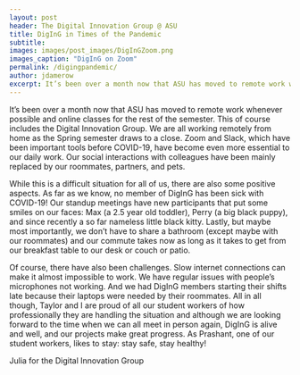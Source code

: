 ```yaml
---
layout: post
header: The Digital Innovation Group @ ASU
title: DigInG in Times of the Pandemic
subtitle:
images: images/post_images/DigInGZoom.png
images_caption: "DigInG on Zoom"
permalink: /digingpandemic/
author: jdamerow
excerpt: It’s been over a month now that ASU has moved to remote work whenever possible and online classes for the rest of the semester. This of course includes the Digital Innovation Group. We are all working remotely from home as the Spring semester draws to a close.
---
```


It’s been over a month now that ASU has moved to remote work whenever possible and online classes for the rest of the semester. This of course includes the Digital Innovation Group. We are all working remotely from home as the Spring semester draws to a close. Zoom and Slack, which have been important tools before COVID-19, have become even more essential to our daily work. Our social interactions with colleagues have been mainly replaced by our roommates, partners, and pets.

While this is a difficult situation for all of us, there are also some positive aspects. As far as we know, no member of DigInG has been sick with COVID-19! Our standup meetings have new participants that put some smiles on our faces: Max (a 2.5 year old toddler), Perry (a big black puppy), and since recently a so far nameless little black kitty. Lastly, but maybe most importantly, we don’t have to share a bathroom (except maybe with our roommates) and our commute takes now as long as it takes to get from our breakfast table to our desk or couch or patio.

Of course, there have also been challenges. Slow internet connections can make it almost impossible to work. We have regular issues with people’s microphones not working. And we had DigInG members starting their shifts late because their laptops were needed by their roommates. All in all though, Taylor and I are proud of all our student workers of how professionally they are handling the situation and although we are looking forward to the time when we can all meet in person again, DigInG is alive and well, and our projects make great progress. As Prashant, one of our student workers, likes to stay: stay safe, stay healthy!

<div class="pull-right">Julia for the Digital Innovation Group</div>

<div class="clear">&nbsp;</div>
<div>&nbsp;</div>
